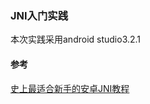 ### JNI入门实践

本次实践采用android studio3.2.1



#### 参考
[史上最适合新手的安卓JNI教程](https://blog.csdn.net/u014653815/article/details/81092213)